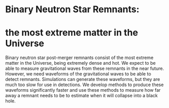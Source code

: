 # Binary Neutron Star Remnants: 
# the most extreme matter in the Universe
Binary neutron star post-merger remnants consist of the most extreme matter in the Universe, being extremely dense and hot. We expect to be able to measure gravitational waves from these remnants in the near future. However, we need waveforms of the gravitational waves to be able to detect remnants. Simulations can generate these waveforms, but they are much too slow for use in detections. We develop methods to produce these waveforms significantly faster and use these methods to measure how far away a remnant needs to be to estimate when it will collapse into a black hole.
